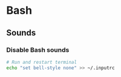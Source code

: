 # Bash

## Sounds

### Disable Bash sounds

```bash
# Run and restart terminal
echo "set bell-style none" >> ~/.inputrc
```
